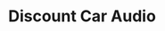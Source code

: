 ---
title: "Discount Car Audio"
url: /jackson/discount-car-audio-highway-80-west/
shop: Autowerkstatt
---
